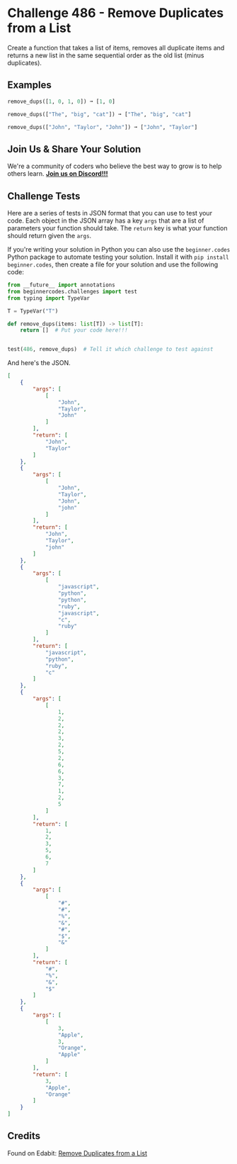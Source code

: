 # Challenge 486 - Remove Duplicates from a List

Create a function that takes a list of items, removes all duplicate items and returns a new list in the same sequential order as the old list (minus duplicates).

## Examples
```python
remove_dups([1, 0, 1, 0]) ➞ [1, 0]

remove_dups(["The", "big", "cat"]) ➞ ["The", "big", "cat"]

remove_dups(["John", "Taylor", "John"]) ➞ ["John", "Taylor"]
```
## Join Us & Share Your Solution

We're a community of coders who believe the best way to grow is to help others learn. **[Join us on Discord!!!](https://discord.gg/sfHykntuGy)**

## Challenge Tests

Here are a series of tests in JSON format that you can use to test your code. Each object in the JSON array has a key `args` that are a list of parameters your function should take. The `return` key is what your function should return given the `args`. 

If you're writing your solution in Python you can also use the `beginner.codes` Python package to automate testing your solution. Install it with `pip install beginner.codes`, then create a file for your solution and use the following code:
```python
from __future__ import annotations
from beginnercodes.challenges import test
from typing import TypeVar

T = TypeVar("T")

def remove_dups(items: list[T]) -> list[T]:
    return []  # Put your code here!!!


test(486, remove_dups)  # Tell it which challenge to test against
```
And here's the JSON.
```json
[
    {
        "args": [
            [
                "John",
                "Taylor",
                "John"
            ]
        ],
        "return": [
            "John",
            "Taylor"
        ]
    },
    {
        "args": [
            [
                "John",
                "Taylor",
                "John",
                "john"
            ]
        ],
        "return": [
            "John",
            "Taylor",
            "john"
        ]
    },
    {
        "args": [
            [
                "javascript",
                "python",
                "python",
                "ruby",
                "javascript",
                "c",
                "ruby"
            ]
        ],
        "return": [
            "javascript",
            "python",
            "ruby",
            "c"
        ]
    },
    {
        "args": [
            [
                1,
                2,
                2,
                2,
                3,
                2,
                5,
                2,
                6,
                6,
                3,
                7,
                1,
                2,
                5
            ]
        ],
        "return": [
            1,
            2,
            3,
            5,
            6,
            7
        ]
    },
    {
        "args": [
            [
                "#",
                "#",
                "%",
                "&",
                "#",
                "$",
                "&"
            ]
        ],
        "return": [
            "#",
            "%",
            "&",
            "$"
        ]
    },
    {
        "args": [
            [
                3,
                "Apple",
                3,
                "Orange",
                "Apple"
            ]
        ],
        "return": [
            3,
            "Apple",
            "Orange"
        ]
    }
]
```
## Credits

Found on Edabit: [Remove Duplicates from a List](https://edabit.com/challenge/SLCqbNTy4aacoNjvw)
